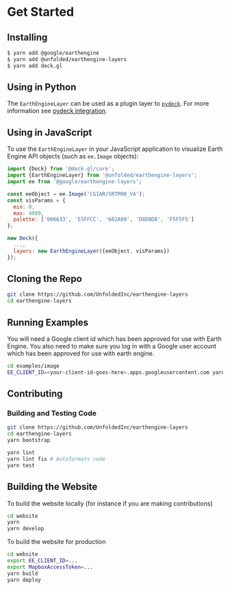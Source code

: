 # Get Started

## Installing

```sh
$ yarn add @google/earthengine
$ yarn add @unfolded/earthengine-layers
$ yarn add deck.gl
```

## Using in Python

The `EarthEngineLayer` can be used as a plugin layer to
[`pydeck`](https://pydeck.gl). For more information see [pydeck
integration](/docs/developer-guide/pydeck-integration.md).

## Using in JavaScript

To use the `EarthEngineLayer` in your JavaScript application to visualize Earth
Engine API objects (such as `ee.Image` objects):

```js
import {Deck} from '@deck.gl/core';
import {EarthEngineLayer} from '@unfolded/earthengine-layers';
import ee from '@google/earthengine-layers';

const eeObject = ee.Image('CGIAR/SRTM90_V4');
const visParams = {
  min: 0,
  max: 4000,
  palette: ['006633', 'E5FFCC', '662A00', 'D8D8D8', 'F5F5F5']
};

new Deck({
  ...,
  layers: new EarthEngineLayer({eeObject, visParams})
});
```

## Cloning the Repo

```sh
git clone https://github.com/UnfoldedInc/earthengine-layers
cd earthengine-layers
```

## Running Examples

You will need a Google client id which has been approved for use with Earth
Engine. You also need to make sure you log in with a Google user account which
has been approved for use with earth engine.

```sh
cd examples/image
EE_CLIENT_ID=<your-client-id-goes-here>.apps.googleusercontent.com yarn start
```

## Contributing

### Building and Testing Code

```sh
git clone https://github.com/UnfoldedInc/earthengine-layers
cd earthengine-layers
yarn bootstrap
```

```sh
yarn lint
yarn lint fix # Autoformats code
yarn test
```

## Building the Website

To build the website locally (for instance if you are making contributions)

```sh
cd website
yarn
yarn develop
```

To build the website for production

```sh
cd website
export EE_CLIENT_ID=...
export MapboxAccessToken=...
yarn build
yarn deploy
```
